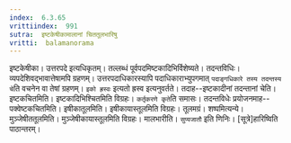 ```yaml
---
index:  6.3.65
vrittiindex:  991
sutra:  इष्टकेषीकामालानां चिततूलभारिषु
vritti:  balamanorama 
---
```


इष्टकेषीका। उत्तरपदे इत्यधिकृतम्। तल्लब्धं पूर्वपदमिष्टकादिभिर्विशेष्यते। तदन्तविधिः। व्यपदेशिवद्भावात्तेषामपि ग्रहणम्। उत्तरपदाधिकारस्यापि पदाधिकाराभ्युपगमात् `पदाङ्गधिकारे तस्य तदन्तस्य चे`ति वचनेन वा तेषां ग्रहणम्। `इको ह्रस्वः` इत्यतो ह्रस्व इत्यनुवर्तते। तदाह--इष्टकादीनां तदन्तानां चेति। इष्टकचितमिति। इष्टकादिभिश्चितमिति विग्रहः। `कर्तृकरणे कृते`ति समासः। तदन्तविधेः प्रयोजनमाह--पक्वेष्टकचितमिति। इषीकातूलमिति। इषीकायास्तूलमिति विग्रहः। तूलमग्रं। शष्पमित्यन्ये। मुञ्जेषीततूलमिति। मुञ्जेषीकायास्तूलमिति विग्रहः। मालभारीति। `सुप्यजातौ` इति णिनिः। [सूत्रे]हारिष्विति पाठान्तरम्। 

